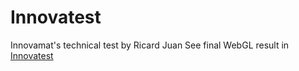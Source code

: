 # Innovatest
Innovamat's technical test by Ricard Juan
See final WebGL result in [Innovatest](https://innovatest.herokuapp.com/)